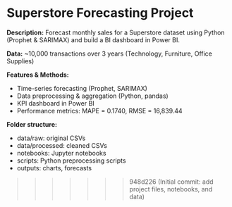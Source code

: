 # Superstore Forecasting Project

**Description:** Forecast monthly sales for a Superstore dataset using Python (Prophet & SARIMAX) and build a BI dashboard in Power BI.

**Data:** ~10,000 transactions over 3 years (Technology, Furniture, Office Supplies)

**Features & Methods:**
- Time-series forecasting (Prophet, SARIMAX)
- Data preprocessing & aggregation (Python, pandas)
- KPI dashboard in Power BI
- Performance metrics: MAPE = 0.1740, RMSE = 16,839.44

**Folder structure:**
- data/raw: original CSVs
- data/processed: cleaned CSVs
- notebooks: Jupyter notebooks
- scripts: Python preprocessing scripts
- outputs: charts, forecasts
>>>>>>> 948d226 (Initial commit: add project files, notebooks, and data)
